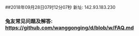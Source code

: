 ##2018年09月28日07时12分07秒 新址: 142.93.183.230
### 兔友常见问题及解答: https://github.com/wanggonging/d/blob/w/FAQ.md
